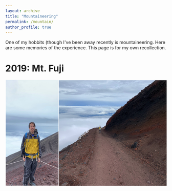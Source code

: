 ```yaml
---
layout: archive
title: "Mountaineering"
permalink: /mountain/
author_profile: true
---
```


One of my hobbits (though I've been away recently is mountaineering. Here are some memories of the experience. This page is for my own recollection.

2019: Mt. Fuji
======
<img src="https://github.com/maieryo/maieryo.github.io/blob/master/assets/MtFuji2019.png" width="700" height="330">
